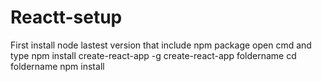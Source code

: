 # Reactt-setup
First install node lastest  version that include npm package
open cmd and type npm install create-react-app -g
create-react-app foldername
cd foldername npm install
